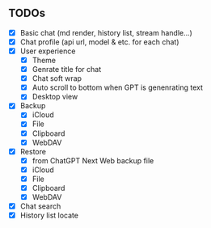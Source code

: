## TODOs
- [x] Basic chat (md render, history list, stream handle...)
- [x] Chat profile (api url, model & etc. for each chat)
- [x] User experience 
  - [x] Theme
  - [x] Genrate title for chat
  - [x] Chat soft wrap
  - [x] Auto scroll to bottom when GPT is genenrating text 
  - [x] Desktop view
- [x] Backup
  - [x] iCloud
  - [x] File
  - [x] Clipboard
  - [x] WebDAV
- [x] Restore
  - [x] from ChatGPT Next Web backup file
  - [x] iCloud
  - [x] File
  - [x] Clipboard
  - [x] WebDAV
- [x] Chat search
- [x] History list locate